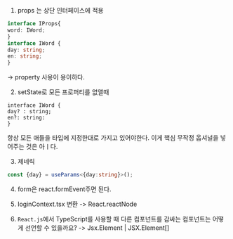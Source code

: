1. props 는 상단 인터페이스에 적용
```ts
interface IProps{
word: IWord;
}
interface IWord {
day: string;
en: string;
}
```
-> property 사용이 용이하다. 

2. setState로 모든 프로퍼티를 없앨때 
```ts=
interface IWord {
day? : string;
en?: string: 
}
```
항상 모든 애들을 타입에 지정한대로 가지고 있어야한다.  이게 핵심 무작정 옵셔널을 넣어주는 것은 아ㅣ다. 

3. 제네릭
```ts
const {day} = useParams<{day:string}>();
```

4. form은 react.formEvent주면 된다. 

5. loginContext.tsx  변환 
-> React.reactNode
6. `React.js`에서 TypeScript를 사용할 때 다른 컴포넌트를 감싸는 컴포넌트는 어떻게 선언할 수 있을까요?
-> Jsx.Element | JSX.Element[]


